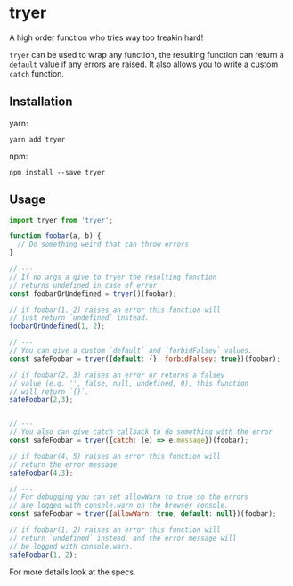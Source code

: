 # tryer
A high order function who tries way too freakin hard!

`tryer` can be used to wrap any function, the resulting function can return a `default` value if any errors are raised. It also allows you to write a custom `catch` function.

## Installation

yarn:

```
yarn add tryer
```

npm:

```
npm install --save tryer
```

## Usage

```js
import tryer from 'tryer';

function foobar(a, b) {
  // Do something weird that can throw errors
}

// ---
// If no args a give to tryer the resulting function
// returns undefined in case of error
const foobarOrUndefined = tryer()(foobar);

// if foobar(1, 2) raises an error this function will
// just return `undefined` instead.
foobarOrUndefined(1, 2);

// ---
// You can give a custom `default` and `forbidFalsey` values.
const safeFoobar = tryer({default: {}, forbidFalsey: true})(foobar);

// if foobar(2, 3) raises an error or returns a falsey
// value (e.g. '', false, null, undefined, 0), this function
// will return `{}`.
safeFoobar(2,3);


// ---
// You also can give catch callback to do something with the error
const safeFoobar = tryer({catch: (e) => e.message})(foobar);

// if foobar(4, 5) raises an error this function will
// return the error message
safeFoobar(4,3);

// ---
// For debugging you can set allowWarn to true so the errors
// are logged with console.warn on the browser console.
const safeFoobar = tryer({allowWarn: true, default: null})(foobar);

// if foobar(1, 2) raises an error this function will
// return `undefined` instead, and the error message will
// be logged with console.warn.
safeFoobar(1, 2);
```

For more details look at the specs.

